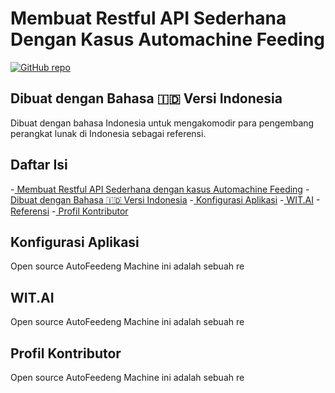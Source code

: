<!-- # Simple Restful API Automachine Feeding Node JS Express WIT.AI -->
# Membuat Restful API Sederhana Dengan Kasus Automachine Feeding
[![GitHub repo](https://img.shields.io/badge/Repo-GitHub-yellow.svg)](https://github.com/selaluimbang/restfulapi-node-witai-autofeeding)

## Dibuat dengan Bahasa 🇮🇩 Versi Indonesia

Dibuat dengan bahasa Indonesia untuk mengakomodir para pengembang perangkat lunak di Indonesia sebagai referensi.

## Daftar Isi
-[ Membuat Restful API Sederhana dengan kasus Automachine Feeding](#membuat-restful-aPI-sederhana-dengan-kasus-automachine-feeding)
    -[ Dibuat dengan Bahasa 🇮🇩 Versi Indonesia](#dibuat-dengan-bahasa-id-versi-indonesia)
    -[ Konfigurasi Aplikasi](#konfigurasi-aplikasi)
    -[ WIT.AI](#wit-ai)
    -[ Referensi](#referensi)
    -[ Profil Kontributor](#profil-kontributor)

## Konfigurasi Aplikasi
Open source AutoFeedeng Machine ini adalah sebuah re

## WIT.AI
Open source AutoFeedeng Machine ini adalah sebuah re

## Profil Kontributor
Open source AutoFeedeng Machine ini adalah sebuah re

